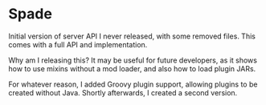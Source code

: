 # Spade
Initial version of server API I never released, with some removed files. This comes with a full API and implementation.

Why am I releasing this? It may be useful for future developers, as it shows how to use mixins without a mod loader, and also how to load plugin JARs.

For whatever reason, I added Groovy plugin support, allowing plugins to be created without Java. Shortly afterwards, I created a second version.
